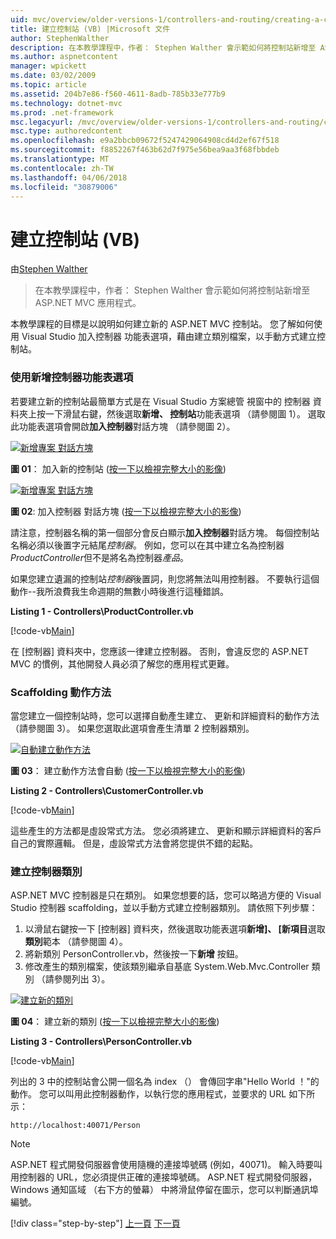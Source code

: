 ```yaml
---
uid: mvc/overview/older-versions-1/controllers-and-routing/creating-a-controller-vb
title: 建立控制站 (VB) |Microsoft 文件
author: StephenWalther
description: 在本教學課程中，作者： Stephen Walther 會示範如何將控制站新增至 ASP.NET MVC 應用程式。
ms.author: aspnetcontent
manager: wpickett
ms.date: 03/02/2009
ms.topic: article
ms.assetid: 204b7e86-f560-4611-8adb-785b33e777b9
ms.technology: dotnet-mvc
ms.prod: .net-framework
msc.legacyurl: /mvc/overview/older-versions-1/controllers-and-routing/creating-a-controller-vb
msc.type: authoredcontent
ms.openlocfilehash: e9a2bbcb09672f5247429064908cd4d2ef67f518
ms.sourcegitcommit: f8852267f463b62d7f975e56bea9aa3f68fbbdeb
ms.translationtype: MT
ms.contentlocale: zh-TW
ms.lasthandoff: 04/06/2018
ms.locfileid: "30879006"
---
```

<a name="creating-a-controller-vb"></a>建立控制站 (VB)
====================
由[Stephen Walther](https://github.com/StephenWalther)

> 在本教學課程中，作者： Stephen Walther 會示範如何將控制站新增至 ASP.NET MVC 應用程式。


本教學課程的目標是以說明如何建立新的 ASP.NET MVC 控制站。 您了解如何使用 Visual Studio 加入控制器 功能表選項，藉由建立類別檔案，以手動方式建立控制站。

### <a name="using-the-add-controller-menu-option"></a>使用新增控制器功能表選項

若要建立新的控制站最簡單方式是在 Visual Studio 方案總管 視窗中的 控制器 資料夾上按一下滑鼠右鍵，然後選取**新增、 控制站**功能表選項 （請參閱圖 1）。 選取此功能表選項會開啟**加入控制器**對話方塊 （請參閱圖 2）。


[![新增專案 對話方塊](creating-a-controller-vb/_static/image1.jpg)](creating-a-controller-vb/_static/image1.png)

**圖 01**： 加入新的控制站 ([按一下以檢視完整大小的影像](creating-a-controller-vb/_static/image2.png))


[![新增專案 對話方塊](creating-a-controller-vb/_static/image2.jpg)](creating-a-controller-vb/_static/image3.png)

**圖 02**: 加入控制器 對話方塊 ([按一下以檢視完整大小的影像](creating-a-controller-vb/_static/image4.png))


請注意，控制器名稱的第一個部分會反白顯示**加入控制器**對話方塊。 每個控制站名稱必須以後置字元結尾*控制器*。 例如，您可以在其中建立名為控制器*ProductController*但不是將名為控制器*產品*。


如果您建立遺漏的控制站*控制器*後置詞，則您將無法叫用控制器。 不要執行這個動作--我所浪費我生命週期的無數小時後進行這種錯誤。


**Listing 1 - Controllers\ProductController.vb**

[!code-vb[Main](creating-a-controller-vb/samples/sample1.vb)]

在 [控制器] 資料夾中，您應該一律建立控制器。 否則，會違反您的 ASP.NET MVC 的慣例，其他開發人員必須了解您的應用程式更難。

### <a name="scaffolding-action-methods"></a>Scaffolding 動作方法

當您建立一個控制站時，您可以選擇自動產生建立、 更新和詳細資料的動作方法 （請參閱圖 3）。 如果您選取此選項會產生清單 2 控制器類別。


[![自動建立動作方法](creating-a-controller-vb/_static/image3.jpg)](creating-a-controller-vb/_static/image5.png)

**圖 03**： 建立動作方法會自動 ([按一下以檢視完整大小的影像](creating-a-controller-vb/_static/image6.png))


**Listing 2 - Controllers\CustomerController.vb**

[!code-vb[Main](creating-a-controller-vb/samples/sample2.vb)]

這些產生的方法都是虛設常式方法。 您必須將建立、 更新和顯示詳細資料的客戶自己的實際邏輯。 但是，虛設常式方法會將您提供不錯的起點。

### <a name="creating-a-controller-class"></a>建立控制器類別

ASP.NET MVC 控制器是只在類別。 如果您想要的話，您可以略過方便的 Visual Studio 控制器 scaffolding，並以手動方式建立控制器類別。 請依照下列步驟：

1. 以滑鼠右鍵按一下 [控制器] 資料夾，然後選取功能表選項**新增]、 [新項目**選取**類別**範本 （請參閱圖 4）。
2. 將新類別 PersonController.vb，然後按一下**新增** 按鈕。
3. 修改產生的類別檔案，使該類別繼承自基底 System.Web.Mvc.Controller 類別 （請參閱列出 3）。


[![建立新的類別](creating-a-controller-vb/_static/image4.jpg)](creating-a-controller-vb/_static/image7.png)

**圖 04**： 建立新的類別 ([按一下以檢視完整大小的影像](creating-a-controller-vb/_static/image8.png))


**Listing 3 - Controllers\PersonController.vb**

[!code-vb[Main](creating-a-controller-vb/samples/sample3.vb)]

列出的 3 中的控制站會公開一個名為 index （） 會傳回字串"Hello World ！"的動作。 您可以叫用此控制器動作，以執行您的應用程式，並要求的 URL 如下所示：

`http://localhost:40071/Person`

> [!NOTE]
> 
> ASP.NET 程式開發伺服器會使用隨機的連接埠號碼 (例如，40071)。 輸入時要叫用控制器的 URL，您必須提供正確的連接埠號碼。 ASP.NET 程式開發伺服器，Windows 通知區域 （右下方的螢幕） 中將滑鼠停留在圖示，您可以判斷通訊埠編號。
> 
> [!div class="step-by-step"]
> [上一頁](adding-dynamic-content-to-a-cached-page-vb.md)
> [下一頁](creating-an-action-vb.md)
